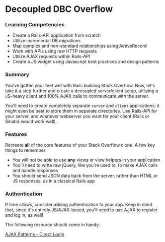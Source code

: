 # Decoupled DBC Overflow

### Learning Competencies

- Create a Rails-API application from scratch
- Utilize incremental DB migrations
- Map complex and non-standard relationships using ActiveRecord
- Work with APIs using raw HTTP requests
- Utilize AJAX requests within Rails-API
- Create a JS widget using Javascript best practices and design patterns

### Summary

You've gotten your feet wet with Rails building Stack Overflow. Now, let's take it a step further and create a decoupled server/client setup, utilizing a JS-heavy client and 100% AJAX calls to communicate with the server.

You'll need to create completely separate `server` and `client` applications; it might even be best to store them in separate directories. Use Rails-API for your server, and whatever webserver you want for your client (Rails or Sinatra would work well).

### Features

Recreate **all** of the core features of your Stack Overflow clone. A few key things to remember:

- You will not be able to use **any** views or view helpers in your application
- You'll need to write raw jQuery, like you're used to, to make AJAX calls and handle responses
- You should send JSON data back from the server, rather than HTML or JS responses, as in a classical Rails app

### Authentication

If time allows, consider adding authentication to your app. Keep in mind that, since it's entirely JS/AJAX-based, you'll need to use AJAX to register and log in, as well!

The following resource should come in handy:

[AJAX Patterns - Direct Login](http://ajaxpatterns.org/Direct_Login)
